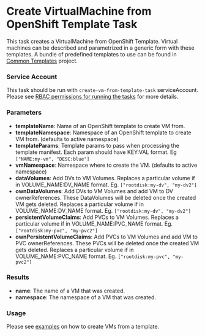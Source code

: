 # Create VirtualMachine from OpenShift Template Task

This task creates a VirtualMachine from OpenShift Template.
Virtual machines can be described and parametrized in a generic form with these templates.
A bundle of predefined templates to use can be found in [Common Templates](https://github.com/kubevirt/common-templates) project.

### Service Account

This task should be run with `create-vm-from-template-task` serviceAccount.
Please see [RBAC permissions for running the tasks](../../docs/tasks-rbac-permissions.md) for more details.

### Parameters

- **templateName**: Name of an OpenShift template to create VM from.
- **templateNamespace**: Namespace of an OpenShift template to create VM from. (defaults to active namespace)
- **templateParams**: Template params to pass when processing the template manifest. Each param should have KEY:VAL format. Eg `["NAME:my-vm", "DESC:blue"]`
- **vmNamespace**: Namespace where to create the VM. (defaults to active namespace)
- **dataVolumes**: Add DVs to VM Volumes. Replaces a particular volume if in VOLUME_NAME:DV_NAME format. Eg. `["rootdisk:my-dv", "my-dv2"]`
- **ownDataVolumes**: Add DVs to VM Volumes and add VM to DV ownerReferences. These DataVolumes will be deleted once the created VM gets deleted. Replaces a particular volume if in VOLUME_NAME:DV_NAME format. Eg. `["rootdisk:my-dv", "my-dv2"]`
- **persistentVolumeClaims**: Add PVCs to VM Volumes. Replaces a particular volume if in VOLUME_NAME:PVC_NAME format. Eg. `["rootdisk:my-pvc", "my-pvc2"]`
- **ownPersistentVolumeClaims**: Add PVCs to VM Volumes and add VM to PVC ownerReferences. These PVCs will be deleted once the created VM gets deleted. Replaces a particular volume if in VOLUME_NAME:PVC_NAME format. Eg. `["rootdisk:my-pvc", "my-pvc2"]`

### Results

- **name**: The name of a VM that was created.
- **namespace**: The namespace of a VM that was created.

### Usage

Please see [examples](examples) on how to create VMs from a template.
